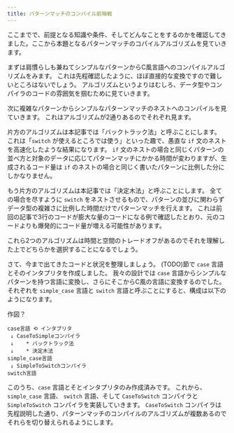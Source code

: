```yaml
---
title: パターンマッチのコンパイル前哨戦
---
```


ここまでで、前提となる知識や条件、そしてどんなことをするのかを確認してきました。ここから本題となるパターンマッチのコパイルアルゴリズムを見ていきます。

まずは肩慣らしも兼ねてシンプルなパターンからC風言語へのコンパイルアルゴリズムをみます。
これは先程確認したように、ほぼ直接的な変換ですので難しいところはないでしょう。
アルゴリズムというよりはむしろ、データ型やコンパイラのコードの雰囲気を掴むために見ていきます。

次に複雑なパターンからシンプルなパターンマッチのネストへのコンパイルを見ていきます。
これはアルゴリズムが2通りあるのでそれぞれ見ます。

片方のアルゴリズムは本記事では「バックトラック法」と呼ぶことにします。
これは「`switch` が使えるところでは使う」といった趣で、愚直な `if` 文のネストを高速化したような結果になります。
`if` 文のネストの場合と同じくパターンの並べ方と対象のデータに応じてパターンマッチにかかる時間が変わりますが、生成されるコード量は `if` のネストの場合と同じく書いたパターンに比例した分にしかなりません。

もう片方のアルゴリズムは本記事では「決定木法」と呼ぶことにします。
全ての場合を尽すように `switch` をネストさせるもので、パターンの並びに関わらずデータ型の複雑さに比例した時間だけでパターンマッチを行えます。
これは前回の記事で3行のコードが膨大な量のコードになる例で確認したとおり、元のコードよりも爆発的にコード量が増える可能性があります。

これら2つのアルゴリズムは時間と空間のトレードオフがあるのでそれを理解した上でどちらかを選択することになるでしょう。

さて、今まで出てきたコードと状況を整理しましょう。
(TODO)節で `case` 言語とそのインタプリタを作成しました。
我々の設計では `case` 言語からシンプルなパターンを持つ言語に変換し、さらにそこからC風の言語に変換するのでした。
それぞれを `simple_case` 言語と `switch` 言語と呼ぶことにすると、構成は以下のようになります。


作図？
```
case言語 ⟲ インタプリタ
 ↓ CaseToSimpleコンパイラ
 ↓    * バックトラック法
 ↓    * 決定木法
simple_case言語
 ↓ SimpleToSwitchコンパイラ
switch言語
```

このうち、`case` 言語とそとインタプリタのみ作成済みです。
これから、 `simple_case` 言語、 `switch` 言語、そして `CaseToSwitch` コンパイラと `SimpleToSwitch` コンパイラを実装していきます。
`CaseToSwitch` コンパイラは先程説明した通り、パターンマッチのコンパイルのアルゴリズムが複数あるのでそれらを切り替えられるようにします。

